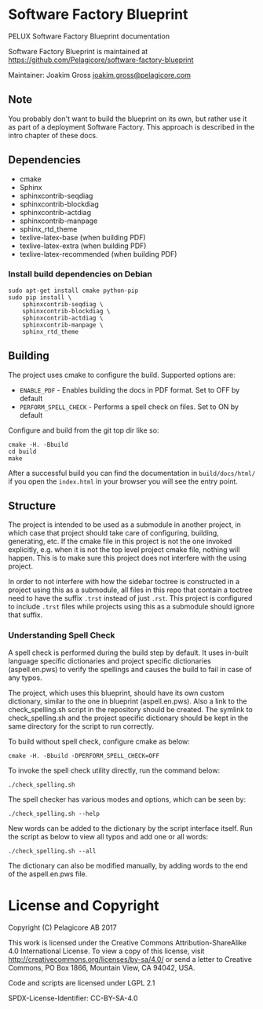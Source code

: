 
# Software Factory Blueprint
PELUX Software Factory Blueprint documentation

Software Factory Blueprint is maintained at https://github.com/Pelagicore/software-factory-blueprint

Maintainer: Joakim Gross <joakim.gross@pelagicore.com>

## Note
You probably don't want to build the blueprint on its own, but rather use it as part of a deployment
Software Factory. This approach is described in the intro chapter of these docs.

## Dependencies
* cmake
* Sphinx
* sphinxcontrib-seqdiag
* sphinxcontrib-blockdiag
* sphinxcontrib-actdiag
* sphinxcontrib-manpage
* sphinx\_rtd\_theme
* texlive-latex-base (when building PDF)
* texlive-latex-extra (when building PDF)
* texlive-latex-recommended (when building PDF)

###  Install build dependencies on Debian

```
sudo apt-get install cmake python-pip
sudo pip install \
    sphinxcontrib-seqdiag \
    sphinxcontrib-blockdiag \
    sphinxcontrib-actdiag \
    sphinxcontrib-manpage \
    sphinx_rtd_theme
```


## Building
The project uses cmake to configure the build. Supported options are:

* `ENABLE_PDF` - Enables building the docs in PDF format. Set to OFF by default
* `PERFORM_SPELL_CHECK` - Performs a spell check on files. Set to ON by default

Configure and build from the git top dir like so:

    cmake -H. -Bbuild
    cd build
    make

After a successful build you can find the documentation in `build/docs/html/`
if you open the `index.html` in your browser you will see the entry point.

## Structure
The project is intended to be used as a submodule in another project, in
which case that project should take care of configuring, building, generating,
etc. If the cmake file in this project is not the one invoked explicitly,
e.g. when it is not the top level project cmake file, nothing will happen. This
is to make sure this project does not interfere with the using project.

In order to not interfere with how the sidebar toctree is constructed in a
project using this as a submodule, all files in this repo that contain a
toctree need to have the suffix `.trst` instead of just `.rst`. This project
is configured to include `.trst` files while projects using this as a
submodule should ignore that suffix.

### Understanding Spell Check
A spell check is performed during the build step by default. It uses in-built
language specific dictionaries and project specific dictionaries (aspell.en.pws)
to verify the spellings and causes the build to fail in case of any typos.

The project, which uses this blueprint, should have its own custom dictionary,
similar to the one in blueprint (aspell.en.pws). Also a link to the
check_spelling.sh script in the repository should be created. The symlink to
check_spelling.sh and the project specific dictionary should be kept in the same
directory for the script to run correctly.

To build without spell check, configure cmake as below:

    cmake -H. -Bbuild -DPERFORM_SPELL_CHECK=OFF

To invoke the spell check utility directly, run the command below:

    ./check_spelling.sh

The spell checker has various modes and options, which can be seen by:

    ./check_spelling.sh --help

New words can be added to the dictionary by the script interface itself. Run
the script as below to view all typos and add one or all words:

    ./check_spelling.sh --all

The dictionary can also be modified manually, by adding words to the end of the
aspell.en.pws file.

# License and Copyright
Copyright (C) Pelagicore AB 2017

This work is licensed under the Creative Commons
Attribution-ShareAlike 4.0 International License. To view a copy of
this license, visit http://creativecommons.org/licenses/by-sa/4.0/ or
send a letter to Creative Commons, PO Box 1866, Mountain View, CA
94042, USA.

Code and scripts are licensed under LGPL 2.1

SPDX-License-Identifier: CC-BY-SA-4.0

